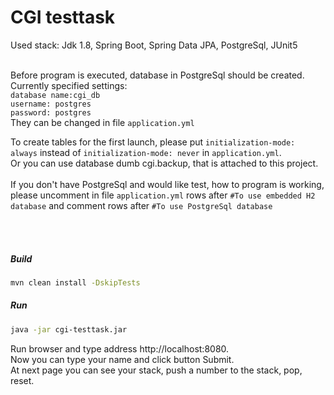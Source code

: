 
# CGI testtask

Used stack: Jdk 1.8, Spring Boot, Spring Data JPA, PostgreSql, JUnit5<br><br>


Before program is executed, database in PostgreSql should be created. <br>
Currently specified settings: <br>
`database name:cgi_db` <br>
`username: postgres` <br>
`password: postgres` <br>
They can be changed in file `application.yml` <br>

To create tables for the first launch, please put `initialization-mode: always` instead of `initialization-mode: never` in `application.yml`.<br>
Or you can use database dumb cgi.backup, that is attached to this project.<br><br>
If you don't have PostgreSql and would like test, how to program is working, <br>
please uncomment in file `application.yml` rows after `#To use embedded H2 database` and 
comment rows after `#To use PostgreSql database`

 <br><br>

##### Build
```bash
mvn clean install -DskipTests
```

##### Run
```bash
java -jar cgi-testtask.jar
```

Run browser and type address http://localhost:8080. <br>
Now you can type your name and click button Submit. <br>
At next page you can see your stack, push a number to the stack, pop, reset.